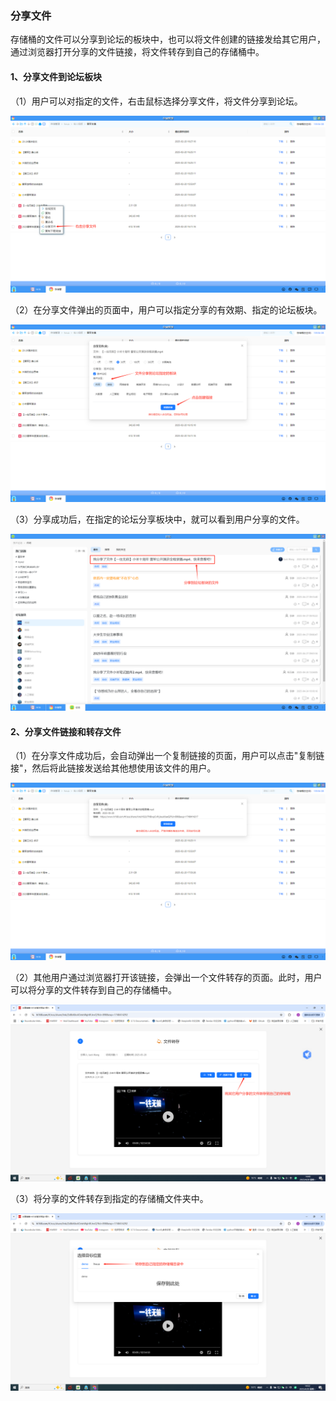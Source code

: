 ### 分享文件
存储桶的文件可以分享到论坛的板块中，也可以将文件创建的链接发给其它用户，通过浏览器打开分享的文件链接，将文件转存到自己的存储桶中。

#### 1、分享文件到论坛板块
（1）用户可以对指定的文件，右击鼠标选择分享文件，将文件分享到论坛。

![alt text](./storagebucket21.png)

（2）在分享文件弹出的页面中，用户可以指定分享的有效期、指定的论坛板块。

![alt text](./storagebucket22.png)

（3）分享成功后，在指定的论坛分享板块中，就可以看到用户分享的文件。

![alt text](./storagebucket23.png)

#### 2、分享文件链接和转存文件
（1）在分享文件成功后，会自动弹出一个复制链接的页面，用户可以点击"复制链接"，然后将此链接发送给其他想使用该文件的用户。

![alt text](./storagebucket24.png)

（2）其他用户通过浏览器打开该链接，会弹出一个文件转存的页面。此时，用户可以将分享的文件转存到自己的存储桶中。

![alt text](./storagebucket25.png)

（3）将分享的文件转存到指定的存储桶文件夹中。

![alt text](./storagebucket26.png)
